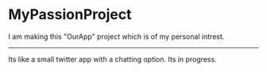 # MyPassionProject
I am making this "OurApp" project which is of my personal intrest.
<hr>
Its like a  small twitter app with a chatting option. Its in progress.
